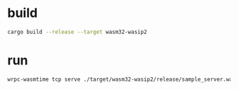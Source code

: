 # build

```sh
cargo build --release --target wasm32-wasip2
```

# run

```sh
wrpc-wasmtime tcp serve ./target/wasm32-wasip2/release/sample_server.wasm
```